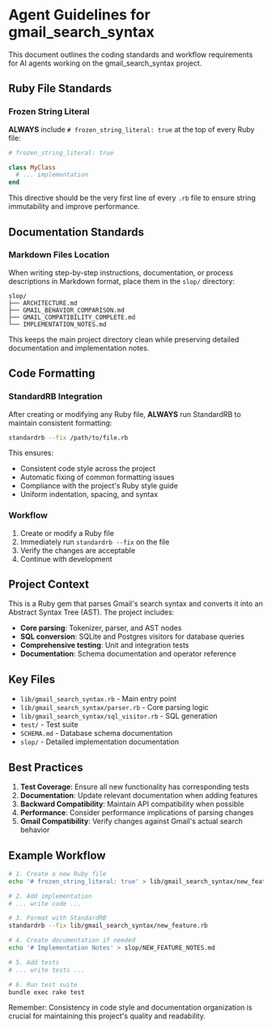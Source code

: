 # Agent Guidelines for gmail_search_syntax

This document outlines the coding standards and workflow requirements for AI agents working on the gmail_search_syntax project.

## Ruby File Standards

### Frozen String Literal
**ALWAYS** include `# frozen_string_literal: true` at the top of every Ruby file:

```ruby
# frozen_string_literal: true

class MyClass
  # ... implementation
end
```

This directive should be the very first line of every `.rb` file to ensure string immutability and improve performance.

## Documentation Standards

### Markdown Files Location
When writing step-by-step instructions, documentation, or process descriptions in Markdown format, place them in the `slop/` directory:

```
slop/
├── ARCHITECTURE.md
├── GMAIL_BEHAVIOR_COMPARISON.md
├── GMAIL_COMPATIBILITY_COMPLETE.md
└── IMPLEMENTATION_NOTES.md
```

This keeps the main project directory clean while preserving detailed documentation and implementation notes.

## Code Formatting

### StandardRB Integration
After creating or modifying any Ruby file, **ALWAYS** run StandardRB to maintain consistent formatting:

```bash
standardrb --fix /path/to/file.rb
```

This ensures:
- Consistent code style across the project
- Automatic fixing of common formatting issues
- Compliance with the project's Ruby style guide
- Uniform indentation, spacing, and syntax

### Workflow
1. Create or modify a Ruby file
2. Immediately run `standardrb --fix` on the file
3. Verify the changes are acceptable
4. Continue with development

## Project Context

This is a Ruby gem that parses Gmail's search syntax and converts it into an Abstract Syntax Tree (AST). The project includes:

- **Core parsing**: Tokenizer, parser, and AST nodes
- **SQL conversion**: SQLite and Postgres visitors for database queries
- **Comprehensive testing**: Unit and integration tests
- **Documentation**: Schema documentation and operator reference

## Key Files

- `lib/gmail_search_syntax.rb` - Main entry point
- `lib/gmail_search_syntax/parser.rb` - Core parsing logic
- `lib/gmail_search_syntax/sql_visitor.rb` - SQL generation
- `test/` - Test suite
- `SCHEMA.md` - Database schema documentation
- `slop/` - Detailed implementation documentation

## Best Practices

1. **Test Coverage**: Ensure all new functionality has corresponding tests
2. **Documentation**: Update relevant documentation when adding features
3. **Backward Compatibility**: Maintain API compatibility when possible
4. **Performance**: Consider performance implications of parsing changes
5. **Gmail Compatibility**: Verify changes against Gmail's actual search behavior

## Example Workflow

```bash
# 1. Create a new Ruby file
echo '# frozen_string_literal: true' > lib/gmail_search_syntax/new_feature.rb

# 2. Add implementation
# ... write code ...

# 3. Format with StandardRB
standardrb --fix lib/gmail_search_syntax/new_feature.rb

# 4. Create documentation if needed
echo '# Implementation Notes' > slop/NEW_FEATURE_NOTES.md

# 5. Add tests
# ... write tests ...

# 6. Run test suite
bundle exec rake test
```

Remember: Consistency in code style and documentation organization is crucial for maintaining this project's quality and readability.
